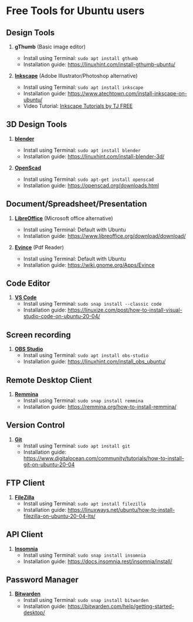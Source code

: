 # Free Tools for Ubuntu users

## Design Tools
1. **gThumb** (Basic image editor)  
    - Install using Terminal: ```sudo apt install gthumb```  
    - Installation guide: https://linuxhint.com/install-gthumb-ubuntu/
   
2. [**Inkscape**](https://inkscape.org/) (Adobe Illustrator/Photoshop alternative)  
    - Install using Terminal: ```sudo apt install inkscape```  
    - Installation guide: https://www.atechtown.com/install-inkscape-on-ubuntu/  
    - Video Tutorial: [Inkscape Tutorials by TJ FREE](https://www.youtube.com/playlist?list=PLqazFFzUAPc5lOQwDoZ4Dw2YSXtO7lWNv)

## 3D Design Tools
1. [**blender**](https://www.blender.org/)    
    - Install using Terminal: ```sudo apt install blender```  
    - Installation guide: https://linuxhint.com/install-blender-3d/
   
2. [**OpenScad**](https://openscad.org/)  
    - Install using Terminal: ```sudo apt-get install openscad```  
    - Installation guide: https://openscad.org/downloads.html  

## Document/Spreadsheet/Presentation
1. [**LibreOffice**](https://www.libreoffice.org/) (Microsoft office alternative)    
    - Install using Terminal: Default with Ubuntu  
    - Installation guide: https://www.libreoffice.org/download/download/
   
2. [**Evince**](https://wiki.gnome.org/Apps/Evince) (Pdf Reader) 
    - Install using Terminal: Default with Ubuntu  
    - Installation guide: https://wiki.gnome.org/Apps/Evince  

## Code Editor
1. [**VS Code**](https://code.visualstudio.com/)
    - Install using Terminal: ```sudo snap install --classic code```  
    - Installation guide: https://linuxize.com/post/how-to-install-visual-studio-code-on-ubuntu-20-04/

## Screen recording
1. [**OBS Studio**](https://obsproject.com/)
    - Install using Terminal: ```sudo apt install obs-studio```  
    - Installation guide: https://linuxhint.com/install_obs_ubuntu/

## Remote Desktop Client
1. [**Remmina**](https://remmina.org/)
    - Install using Terminal: ```sudo snap install remmina```  
    - Installation guide: https://remmina.org/how-to-install-remmina/

## Version Control
1. [**Git**](https://git-scm.com/)
    - Install using Terminal: ```sudo apt install git```  
    - Installation guide: https://www.digitalocean.com/community/tutorials/how-to-install-git-on-ubuntu-20-04

## FTP Client
1. [**FileZilla**](https://filezilla-project.org/)
    - Install using Terminal: ```sudo apt install filezilla```  
    - Installation guide: https://linuxways.net/ubuntu/how-to-install-filezilla-on-ubuntu-20-04-lts/

## API Client
1. [**Insomnia**](https://insomnia.rest/)
    - Install using Terminal: ```sudo snap install insomnia```  
    - Installation guide: https://docs.insomnia.rest/insomnia/install/

## Password Manager
1. [**Bitwarden**](https://bitwarden.com/)
    - Install using Terminal: ```sudo snap install bitwarden```  
    - Installation guide: https://bitwarden.com/help/getting-started-desktop/
